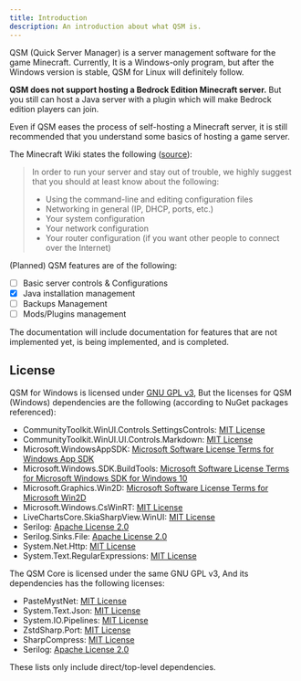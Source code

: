 ```yaml
---
title: Introduction
description: An introduction about what QSM is.
---
```


QSM (Quick Server Manager) is a server management software
for the game Minecraft. Currently, It is a Windows-only
program, but after the Windows version is stable,
QSM for Linux will definitely follow.

**QSM does not support hosting a Bedrock Edition Minecraft
server.** But you still can host a Java server with a plugin
which will make Bedrock edition players can join.

Even if QSM eases the process of self-hosting a Minecraft
server, it is still recommended that you understand some basics
of hosting a game server.

The Minecraft Wiki states the following ([source](https://minecraft.wiki/w/Tutorials/Setting_up_a_server#Warning)):

> In order to run your server and stay out of trouble, we highly suggest that you should at least know about the following:
> - Using the command-line and editing configuration files
> - Networking in general (IP, DHCP, ports, etc.)
> - Your system configuration
> - Your network configuration
> - Your router configuration (if you want other people to connect over the Internet)

(Planned) QSM features are of the following:
- [ ] Basic server controls & Configurations
- [x] Java installation management
- [ ] Backups Management
- [ ] Mods/Plugins management

The documentation will include documentation for features
that are not implemented yet, is being implemented, and is
completed.

## License
QSM for Windows is licensed under [GNU GPL v3](https://github.com/lines-of-codes/QSMSharp/blob/master/LICENSE),
But the licenses for QSM (Windows) dependencies are the
following (according to NuGet packages referenced):

- CommunityToolkit.WinUI.Controls.SettingsControls: [MIT License](https://licenses.nuget.org/MIT)
- CommunityToolkit.WinUI.UI.Controls.Markdown: [MIT License](https://licenses.nuget.org/MIT)
- Microsoft.WindowsAppSDK: [Microsoft Software License Terms for Windows App SDK](https://www.nuget.org/packages/Microsoft.WindowsAppSDK/1.5.240802000/license)
- Microsoft.Windows.SDK.BuildTools: [Microsoft Software License Terms for Microsoft Windows SDK for Windows 10](https://aka.ms/WinSDKLicenseURL)
- Microsoft.Graphics.Win2D: [Microsoft Software License Terms for Microsoft Win2D](https://www.microsoft.com/web/webpi/eula/eula_win2d_10012014.htm)
- Microsoft.Windows.CsWinRT: [MIT License](https://www.nuget.org/packages/Microsoft.Windows.CsWinRT/2.1.6/License)
- LiveChartsCore.SkiaSharpView.WinUI: [MIT License](https://github.com/beto-rodriguez/LiveCharts2/blob/master/LICENSE)
- Serilog: [Apache License 2.0](https://github.com/serilog/serilog/blob/dev/LICENSE)
- Serilog.Sinks.File: [Apache License 2.0](https://github.com/serilog/serilog-sinks-file/blob/dev/LICENSE)
- System.Net.Http: [MIT License](https://licenses.nuget.org/MIT)
- System.Text.RegularExpressions: [MIT License](https://licenses.nuget.org/MIT)

The QSM Core is licensed under the same GNU GPL v3,
And its dependencies has the following licenses:

- PasteMystNet: [MIT License](https://github.com/dentolos19/PasteMystNet/blob/main/LICENSE)
- System.Text.Json: [MIT License](https://licenses.nuget.org/MIT)
- System.IO.Pipelines: [MIT License](https://licenses.nuget.org/MIT)
- ZstdSharp.Port: [MIT License](https://github.com/oleg-st/ZstdSharp/blob/master/LICENSE)
- SharpCompress: [MIT License](https://github.com/adamhathcock/sharpcompress/blob/master/LICENSE.txt)
- Serilog: [Apache License 2.0](https://github.com/serilog/serilog/blob/dev/LICENSE)

These lists only include direct/top-level dependencies.
